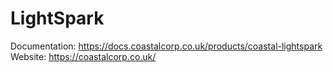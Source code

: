 # LightSpark

Documentation: https://docs.coastalcorp.co.uk/products/coastal-lightspark
Website: https://coastalcorp.co.uk/
